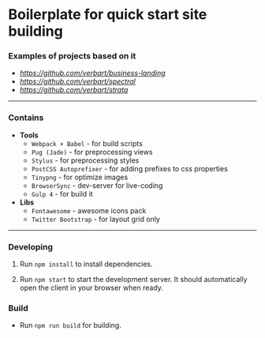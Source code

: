 # Boilerplate for quick start site building

### Examples of projects based on it

- *https://github.com/verbart/business-landing*
- *https://github.com/verbart/spectral*
- *https://github.com/verbart/strata*

---

### Contains

- **Tools**
  - `Webpack + Babel` - for build scripts
  - `Pug (Jade)` - for preprocessing views
  - `Stylus` - for preprocessing styles
  - `PostCSS Autoprefixer` - for adding prefixes to css properties
  - `Tinypng` - for optimize images
  - `BrowserSync` - dev-server for live-coding
  - `Gulp 4` - for build it
- **Libs**
  - `Fontawesome` - awesome icons pack
  - `Twitter Bootstrap` - for layout grid only

---

### Developing

1. Run `npm install` to install dependencies.

2. Run `npm start` to start the development server.
   It should automatically open the client in your browser when ready.

### Build

- Run `npm run build` for building.
